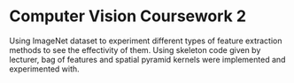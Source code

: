 # Computer Vision Coursework 2
 Using ImageNet dataset to experiment different types of feature extraction methods to see the effectivity of them. Using skeleton code given by lecturer, bag of features and spatial pyramid kernels were implemented and experimented with.
